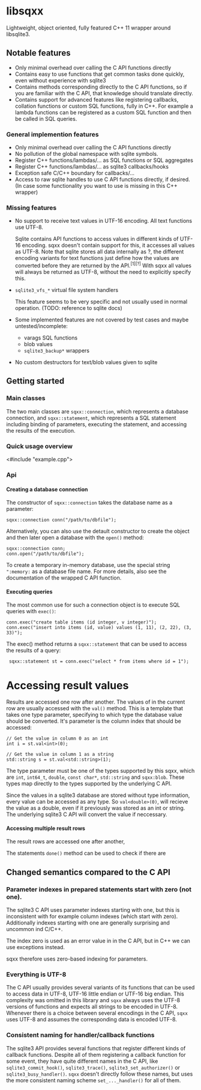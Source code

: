 # libsqxx

Lightweight, object oriented, fully featured C++ 11 wrapper around libsqlite3.

## Notable features

- Only minimal overhead over calling the C API functions directly
- Contains easy to use functions that get common tasks done quickly, even without experience
  with sqlite3
- Contains methods corresponding directly to the C API functions, so if you are familiar
  with the C API, that knowledge should translate directly.
- Contains support for advanced features like registering callbacks, collation functions
  or custom SQL functions, fully in C++. For example a lambda functions can be registered
  as a custom SQL function and then be called in SQL queries.

### General implemention features

- Only minimal overhead over calling the C API functions directly
- No pollution of the global namespace with sqlite symbols.
- Register C++ functions/lambdas/... as SQL functions or SQL aggregates
- Register C++ functions/lambdas/... as sqlite3 callbacks/hooks
- Exception safe C/C++ boundary for callbacks/...
- Access to raw sqlite handles to use C API functions directly, if
  desired. (In case some functionality you want to use is missing in
  this C++ wrapper)


### Missing features

- No support to receive text values in UTF-16 encoding. All text functions use UTF-8. 

    Sqlite contains API functions to access values in different kinds of UTF-16 encoding.
    sqxx doesn't contain support for this, it accesses all values as UTF-8.
    Note that sqlite stores all data internally as ?, the different encoding
    variants for text functions just define how the values are converted before
    they are returned by the API.<sup>[1][?]</sup> With sqxx all values will
    always be returned as UTF-8, without the need to explicitly specify this.

- `sqlite3_vfs_*` virtual file system handlers

    This feature seems to be very specific and not usually used in normal operation.
	 (TODO: reference to sqlite docs)

- Some implemented features are not covered by test cases and maybe untested/incomplete:
  - varags SQL functions
  - blob values
  - `sqlite3_backup*` wrappers
- No custom destructors for text/blob values given to sqlite

## Getting started

### Main classes

The two main classes are `sqxx::connection`, which represents a database
connection, and `sqxx::statement`, which represents a SQL statement including
binding of parameters, executing the statement, and accessing the results of
the execution.

### Quick usage overview

<#include "example.cpp">

### Api

#### Creating a database connection

The constructor of `sqxx::connection` takes the database name as a parameter:

    sqxx::connection conn("/path/to/dbfile");

Alternatively, you can also use the detault constructor to create the object
and then later open a database with the `open()` method:

    sqxx::connection conn;
    conn.open("/path/to/dbfile");

To create a temporary in-memory database, use the special string `":memory:` as
a database file name. For more details, also see the documentation of the wrapped
C API function.

#### Executing queries

The most common use for such a connection object is to execute SQL queries with
`exec()`:

    conn.exec("create table items (id integer, v integer)");
    conn.exec("insert into items (id, value) values (1, 11), (2, 22), (3, 33)");

The exec() method returns a `sqxx::statement` that can be used to access the
results of a query:

	 sqxx::statement st = conn.exec("select * from items where id = 1");

# Accessing result values

Results are accessed one row after another. The values of in the current row
are usually accessed with the `val()` method. This is a template that takes
one type parameter, specifying to which type the database value should be
converted. It's parameter is the column index that should be accessed:

    // Get the value in column 0 as an int
    int i = st.val<int>(0);

    // Get the value in column 1 as a string
    std::string s = st.val<std::string>(1);

The type parameter must be one of the types supported by this sqxx, which are
`int`, `int64_t`, `double`, `const char*`, `std::string` and `sqxx:blob`.
These types map directly to the types supported by the underlying C API.

Since the values in a sqlite3 database are stored without type information,
every value can be accessed as any type. So `val<double>(0)`, will recieve the
value as a double, even if it previously was stored as an int or string. The
underlying sqlite3 C API will convert the value if neccessary.

#### Accessing multiple result rows

The result rows are accessed one after another,


The statements `done()` method can be used to check if there are 

## Changed semantics compared to the C API

### Parameter indexes in prepared statements start with zero (not one).
 
The sqlite3 C API uses parameter indexes starting with one, but this is
inconsistent with for example column indexes (which start with zero).
Additionally indexes starting with one are generally surprising and
uncommon ind C/C++.

The index zero is used as an error value in in the C API, but in C++
we can use exceptions instead.

sqxx therefore uses zero-based indexing for parameters.

### Everything is UTF-8

The C API usually provides several variants of its functions that can be used
to access data in UTF-8, UTF-16 little endian or UTF-16 big endian. This
complexity was omitted in this library and `sqxx` always uses the UTF-8
versions of functions and expects all strings to be encoded in UTF-8.
Whenever there is a choice between several encodings in the C API, `sqxx`
uses UTF-8 and assumes the corresponding data is encoded UTF-8.

### Consistent naming for handler/callback functions

The sqlite3 API provides several functions that register different kinds
of callback functions. Despite all of them registering a callback function
for some event, they have quite different names in the C API, like
`sqlite3_commit_hook()`, `sqlite3_trace()`, `sqlite3_set_authorizer()` or
`sqlite3_busy_handler()`. `sqxx` doesn't directly follow these names, but
uses the more consistent naming scheme `set_..._handler()` for all of them.

